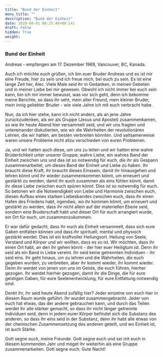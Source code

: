 ```yaml
---
title: "Bund der Einheit"
menu_title: ""
description: "Bund der Einheit"
date: 2020-08-01 06:25:48+00:141
draft: False
hidden: True
weight:
---
```

### Bund der Einheit

Andreas - empfangen am 17. Dezember 1969, Vancouver, BC, Kanada.

Auch ich möchte euch grüßen, ich bin euer Bruder Andreas und es ist mir eine Freude, hier zu sein und ich freue mich, bei euch zu sein. Es ist eine lange Zeit her, Alec. Viele Male seid ihr in Gedanken, in meinen Gebeten und in meiner Liebe bei mir gewesen. Obwohl ich nicht immer bei euch sein kann, bin ich mir immer bewusst, was vor sich geht, denn ich bekomme meine Berichte, so dass ihr seht, mein alter Freund, mein kleiner Bruder, mein innig geliebter Bruder - wie viele Jahre ich mit euch verbracht habe.

Nun, da ich hier stehe, kann ich nicht anders, als an jene Jahre zurückzudenken, als wir als Gruppe (Jesus und Apostel) zusammenkamen, so wie ihr heute Abend hier versammelt seid, und wir uns fragten und untereinander diskutierten, wie wir die Wahrheiten der revolutionären Lehren, die wir hatten, am besten verbreiten könnten. Und seltsamerweise waren unsere Probleme nicht allzu verschieden von euren Problemen.

Ja, und wir hatten auch diese, um uns zu leiten und wir hatten eine wahre Brüderlichkeit unter unserer Gruppe; wahre Liebe, ein wahres Band der Einheit zwischen uns und das ist so notwendig für euch, die ihr als Gespann zusammenarbeitet, um dieses Band der Einheit und Liebe zu haben. Ihr braucht diese Kraft, ihr braucht dieses Einssein, damit ihr hinausgehen und lehren könnt und ihr wieder zusammenkommen könnt, um erneuert und gestärkt zu werden, damit ihr euch zusammen als eins fühlen könnt, damit ihr diese Liebe zwischen euch spüren könnt. Dies ist so notwendig für euch. So betonen wir die Notwendigkeit von Liebe und Harmonie zwischen euch, diesen Aufbau eines starken Liebesbandes zwischen euch, dass ihr einen Hafen des Friedens habt, irgendwo, wo ihr kommen könnt, um erneuert und gestärkt zu werden, dass ihr nicht allein auf der materiellen Ebene seid, sondern eine Bruderschaft habt und dieser Ort für euch arrangiert wurde, ein Ort für euch, um zusammenzukommen.

Er war dafür gedacht, dass ihr euch als Einheit versammelt, dass sich eure Gaben entfalten können und dass ihr spirituell, mental und physisch gestärkt werdet. Dies ist ein kraftvoller Heilungsort. Heilung von Seele, Verstand und Körper und wir wollten, dass es so ist. Wir möchten, dass ihr einen Ort habt, an den ihr gehen könnt - der hier euer Heiligtum ist. Denn ihr seid als ein Band in Liebe vereint. Ihr seid keine getrennten Individuen - ihr seid eins. Ihr geht hinaus, um zu lehren und die Wahrheiten, die euch gegeben wurden, zu verbreiten, aber ihr kommt wieder, ihr kommt wieder. Denn ihr werdet von jenen von uns im Geiste, die euch führen, hierher gezogen. Ihr werdet hierher gezogen, damit ihr die Dinge, die für eure geistigen Gaben, für eure Seelenentwicklung, für eure Entfaltung notwendig sind.

Denkt ihr, ihr seid heute Abend zufällig hier? Jeder einzelne von euch hier in diesem Raum wurde geführt. Ihr wurdet zusammengebracht. Jeder von euch hat etwas, das der andere gebrauchen kann, und durch das Teilen werdet ihr alle stärker gemacht, so dass ihr nicht länger getrennte Individuen seid, denn in jedem eurer Körper befindet sich die Substanz des anderen, so dass ihr eins seid in der Substanz, denn ihr habt alle etwas von der chemischen Zusammensetzung des anderen geteilt, und wo Einheit ist, ist auch Stärke.

Gott segne euch, meine Freunde. Gott segne euch und sei mit euch in diesem kommenden Jahr und möget ihr weiterhin als eine Gruppe zusammenarbeiten. Gott segne euch. Gute Nacht!
